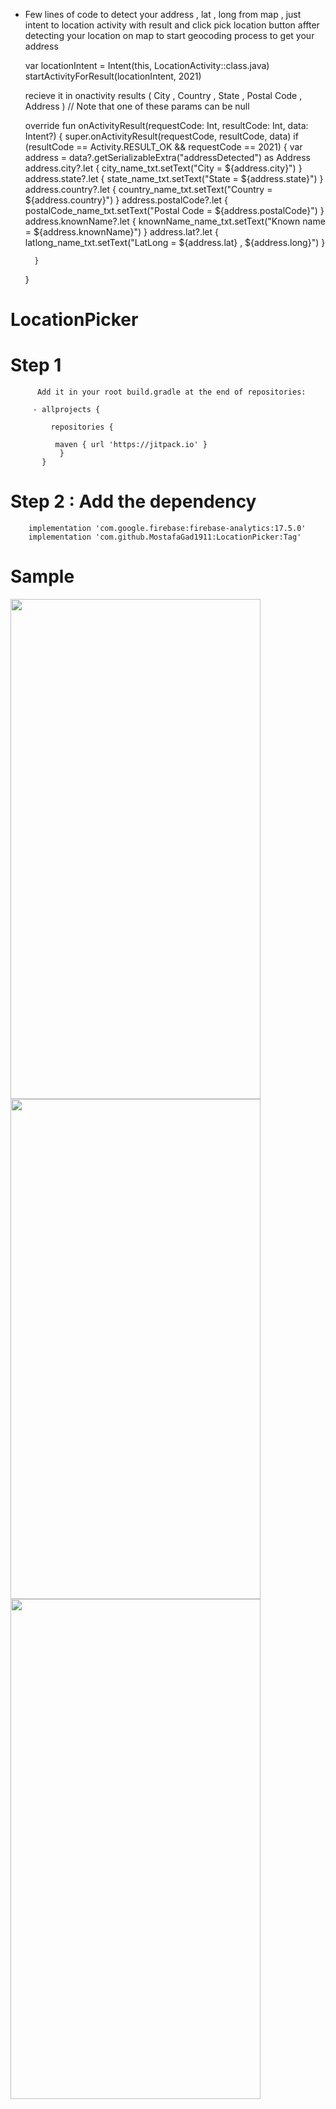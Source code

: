 - Few lines of code to detect your address , lat , long from map , just intent to location activity with result and click pick location button affter detecting your location on map to start geocoding process to get your address

     var locationIntent = Intent(this, LocationActivity::class.java) <br />
     startActivityForResult(locationIntent, 2021)


    recieve it in onactivity results ( City , Country , State , Postal Code , Address ) // Note that one of these params can be null

    override fun onActivityResult(requestCode: Int, resultCode: Int, data: Intent?) {
        super.onActivityResult(requestCode, resultCode, data)
        if (resultCode == Activity.RESULT_OK && requestCode == 2021) {
            var address = data?.getSerializableExtra("addressDetected") as Address
            address.city?.let {
                city_name_txt.setText("City = ${address.city}")
            }
            address.state?.let {
                state_name_txt.setText("State = ${address.state}")
            }
            address.country?.let {
                country_name_txt.setText("Country = ${address.country}")
            }
            address.postalCode?.let {
                postalCode_name_txt.setText("Postal Code = ${address.postalCode}")
            }
            address.knownName?.let {
                knownName_name_txt.setText("Known name = ${address.knownName}")
            }
            address.lat?.let {
                latlong_name_txt.setText("LatLong = ${address.lat} , ${address.long}")
            }      
	    
	    }
    }


# LocationPicker
  
# Step 1
          Add it in your root build.gradle at the end of repositories:
          
         - allprojects {
		
	         repositories {
		
			  maven { url 'https://jitpack.io' }
		       } 
	       }

# Step 2 : Add the dependency

        implementation 'com.google.firebase:firebase-analytics:17.5.0'
        implementation 'com.github.MostafaGad1911:LocationPicker:Tag'
	   
	
	
# Sample 


 
 <img src="https://user-images.githubusercontent.com/25991597/110681788-e042d380-81e2-11eb-98f5-105bac8b2230.jpg" width="400" height="800" />

 <img src="https://user-images.githubusercontent.com/25991597/110532061-09049380-8125-11eb-983c-1830f290ddae.jpg" width="400" height="800" />

 <img src="https://user-images.githubusercontent.com/25991597/110699130-3883d080-81f7-11eb-9d22-b5395aa54cb6.jpg" width="400" height="800" />
 
 



	
	
	   
